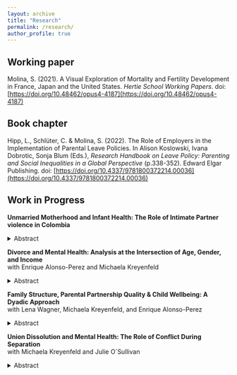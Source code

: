 ```yaml
---
layout: archive
title: "Research"
permalink: /research/
author_profile: true
---
```

## Working paper

Molina, S. (2021). A Visual Exploration of Mortality and Fertility Development
in France, Japan and the United States. *Hertie School Working Papers*. doi: [https://doi.org/10.48462/opus4-4187](https://doi.org/10.48462/opus4-4187)

## Book chapter

Hipp, L., Schlüter, C. & Molina, S. (2022). The Role of Employers in the Implementation
of Parental Leave Policies. In Alison Koslowski, Ivana Dobrotic, Sonja
Blum (Eds.), *Research Handbook on Leave Policy: Parenting and Social Inequalities
in a Global Perspective* (p.338-352). Edward Elgar Publishing. doi: [https://doi.org/10.4337/9781800372214.00036](https://doi.org/10.4337/9781800372214.00036)

## Work in Progress

**Unmarried Motherhood and Infant Health: The Role of Intimate Partner violence in Colombia**

<details>
  <summary>Abstract</summary>
  
Research has shown that growing family diversity, including motherhood among unmarried women, is associated with child well-being. However, little is known about whether and how intimate partner violence (IPV) relates to family diversity and child outcomes. Colombia is an ideal case to study these relationships due to its high prevalence of unmarried motherhood and the large fraction of women affected by IPV. I study the association between mother's partnership status and low birth weight and examine the role of physical IPV during pregnancy in this relationship. The study draws from the Colombian Demographic and Health Surveys data (2000, 2005, 2010, 2015) and selects mothers with children aged 0–1 who are married, cohabiting, separated, or never in a union. Descriptive analysis shows trends across time in the partnership status of women with newborn children, and logistic regression models estimate how mother's partnership status is associated with low birth weight and how IPV during pregnancy affects this relationship. There is a steep increase in unmarried motherhood over time. Further, separated and cohabiting mothers are more likely than married mothers to experience IPV during pregnancy. Still, cohabitees' levels of IPV are decreasing across the observation period to become more like those of married women. IPV explains some differences in low birth weight between separated and married mothers but not among cohabitees and married mothers. The paper highlights the relevance of IPV – and, more generally, past partnership quality – when analyzing a mother's partnership status and its links to child outcomes. 

</details>

**Divorce and Mental Health: Analysis at the Intersection of Age, Gender, and Income**<br>with Enrique Alonso-Perez and Michaela Kreyenfeld<br>

<details>
  <summary>Abstract</summary>

This paper examines how divorce relates to mental health, and how this association is stratified by gender, age, and individual income. Data is drawn from German register data, which includes marital histories of divorcees and diagnosed health outcomes. The analytical sample includes persons aged 30-59 in 2015 (n=23,426,639). We employ a Multilevel Analysis of Individual Heterogeneity and Discriminatory Accuracy (MAIHDA) in which the outcome variable is the annual incidence of mental disease diagnosis to compare the patterns of the newly divorced (divorced for less than four years) to the patterns of the never divorced. The analysis helps to identify high-risk populations along the age-gender-income spectrum. Compared to the never divorced, we find a very strong age gradient among newly divorced women. While age seems to be a general risk factor, the small group of women with a very high income face a relatively low risk of receiving a mental disease diagnosis. Among men, older and low-income males are at particularly high risk of being diagnosed with a mental disease.

</details>

**Family Structure, Parental Partnership Quality & Child Wellbeing: A Dyadic Approach**<br>with Lena Wagner, Michaela Kreyenfeld, and Enrique Alonso-Perez<br>

<details>
  <summary>Abstract</summary>
  
This article adopts a dyadic and longitudinal perspective to examine how parental partnership quality relates to child wellbeing in Germany. A large body of research addresses whether and how parental partnership quality affects child wellbeing. While much of this research has been focused on couple households with biological children, less is known about patterns in post-separation families. This paper draws on longitudinal and dyadic data from the German Panel Analysis of Intimate Relationships and Family Dynamics (pairfam). The analytical sample includes heterosexual couples living with biological and/or stepchildren. We employ OLS regression and a mediation analysis to understand the relationship between family structure, parental relationship quality and children’s self-reported wellbeing. Results reveal that children in stepfamilies report higher SDQ scores (i.e., lower wellbeing) than those in nuclear families. Differences persist after accounting for sociodemographic characteristics and parental partnership quality. Positive partnership quality benefits children in nuclear families more strongly than those in stepfamilies. Children in stepfamilies suffer more from negative parental partnership quality than those in nuclear families, though results vary depending on the frequency of conflict. Positive partnership quality, but not negative, is a significant mediator between family structure and child wellbeing.

</details>

**Union Dissolution and Mental Health: The Role of Conflict During Separation**<br>with Michaela Kreyenfeld and Julie O´Sullivan<br>

<details>
  <summary>Abstract</summary>
  
This paper uses longitudinal data from the German Family Panel (pairfam) to examine the relationship between separation and parental mental health (n= 774 separations). The outcome variable is depression, measured with the State-Trait Depression Scale (scale range zero to 30). We particular address the question how depression levels compare before and after union dissolution and whether patterns differ for conflictual and less conflict-ridden separations. Undergoing a conflict-ridden separation increases depression by more than one unit, on average, compared to having a less conflictual separation. However, there is strong selection into a conflict-ridden separation, particularly among women. The depressive symptoms of individuals who eventually end up in a conflict-ridden separation are already strongly elevated before the separation. The results of this analysis echo prior calls for early interventions prior to union breakdown, such as partnership counselling.

</details>
